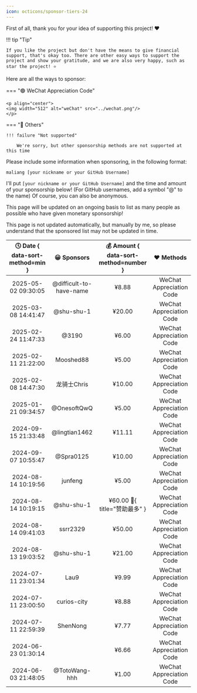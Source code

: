 ```yaml
---
icon: octicons/sponsor-tiers-24
---
```


First of all, thank you for your idea of supporting this project! ❤️

!!! tip "Tip"

    If you like the project but don't have the means to give financial support, that's okay too. There are other easy ways to support the project and show your gratitude, and we are also very happy, such as star the project! ⭐

Here are all the ways to sponsor:

=== "🟢 WeChat Appreciation Code"

    <p align="center">
    <img width="512" alt="weChat" src="../wechat.png"/>
    </p>

=== "🔵 Others"

    !!! failure "Not supported"

        We're sorry, but other sponsorship methods are not supported at this time

Please include some information when sponsoring, in the following format:

```linenums="0"
maliang [your nickname or your GitHub Username]
```

I'll put `[your nickname or your GitHub Username]` and the time and amount of your sponsorship below! (For GitHub usernames, add a symbol "@" to the name) Of course, you can also be anonymous.

This page will be updated on an ongoing basis to list as many people as possible who have given monetary sponsorship!

This page is not updated automatically, but manually by me, so please understand that the sponsored list may not be updated in time.

| 🕓 Date { data-sort-method=min } |       😀 Sponsors        | 💰 Amount { data-sort-method=number } |        ❤️ Methods         |
| :-----------------------------: | :---------------------: | :----------------------------------: | :----------------------: |
|       2025-05-02 09:30:05       | @difficult-to-have-name |                ¥8.88                 | WeChat Appreciation Code |
|       2025-03-08 14:41:47       |       @shu-shu-1        |                ¥20.00                | WeChat Appreciation Code |
|       2025-02-24 11:47:33       |          @3190          |                ¥6.00                 | WeChat Appreciation Code |
|       2025-02-11 21:22:00       |        Mooshed88        |                ¥5.00                 | WeChat Appreciation Code |
|       2025-02-08 14:47:30       |       龙骑士Chris       |                ¥10.00                | WeChat Appreciation Code |
|       2025-01-21 09:34:57       |       @OnesoftQwQ       |                ¥5.00                 | WeChat Appreciation Code |
|       2024-09-15 21:33:48       |      @lingtian1462      |                ¥11.11                | WeChat Appreciation Code |
|       2024-09-07 10:55:47       |        @Spra0125        |                ¥10.00                | WeChat Appreciation Code |
|       2024-08-14 10:19:56       |         junfeng         |                ¥5.00                 | WeChat Appreciation Code |
|       2024-08-14 10:19:15       |       @shu-shu-1        |  ¥60.00 :crown:{ title="赞助最多" }  | WeChat Appreciation Code |
|       2024-08-14 09:41:03       |        ssrr2329         |                ¥50.00                | WeChat Appreciation Code |
|       2024-08-13 19:03:52       |       @shu-shu-1        |                ¥21.00                | WeChat Appreciation Code |
|       2024-07-11 23:01:34       |          Lau9           |                ¥9.99                 | WeChat Appreciation Code |
|       2024-07-11 23:00:50       |       curios-city       |                ¥8.88                 | WeChat Appreciation Code |
|       2024-07-11 22:59:39       |        ShenNong         |                ¥7.77                 | WeChat Appreciation Code |
|       2024-06-23 01:30:14       |                         |                ¥6.66                 | WeChat Appreciation Code |
|       2024-06-03 21:48:05       |      @TotoWang-hhh      |                ¥1.00                 | WeChat Appreciation Code |
